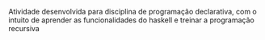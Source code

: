 Atividade desenvolvida para disciplina de programação declarativa, com o intuito de aprender as funcionalidades do haskell e treinar a programação recursiva
